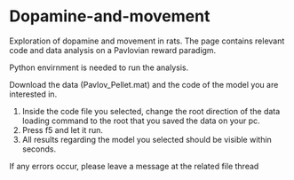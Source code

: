 # Dopamine-and-movement
Exploration of dopamine and movement in rats. The page contains relevant code and data analysis on a Pavlovian reward paradigm.

Python envirnment is needed to run the analysis.

Download the data (Pavlov_Pellet.mat) and the code of the model you are interested in.

1. Inside the code file you selected, change the root direction of the data loading command to the root that you saved the data on your pc.
2. Press f5 and let it run.
3. All results regarding the model you selected should be visible within seconds.


If any errors occur, please leave a message at the related file thread
